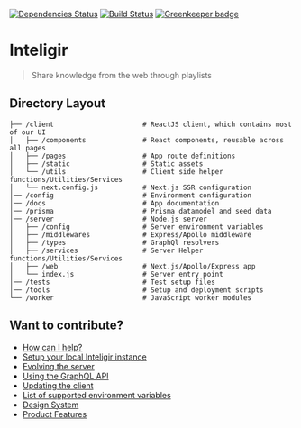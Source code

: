 [![Dependencies Status](https://david-dm.org/its-bananas/inteligir/status.svg)](https://david-dm.org/its-bananas/inteligir)
[![Build Status](https://travis-ci.org/its-bananas/inteligir.svg?branch=master)](https://travis-ci.org/its-bananas/inteligir) [![Greenkeeper badge](https://badges.greenkeeper.io/its-bananas/inteligir.svg)](https://greenkeeper.io/)

# Inteligir

> Share knowledge from the web through playlists

## Directory Layout

```
├── /client                      # ReactJS client, which contains most of our UI
│   ├── /components              # React components, reusable across all pages
│   ├── /pages                   # App route definitions
│   ├── /static                  # Static assets
│   └── /utils                   # Client side helper functions/Utilities/Services
│   └── next.config.js           # Next.js SSR configuration
│── /config                      # Environment configuration
│── /docs                        # App documentation
│── /prisma                      # Prisma datamodel and seed data
│── /server                      # Node.js server
│   ├── /config                  # Server environment variables
│   ├── /middlewares             # Express/Apollo middleware
│   ├── /types                   # GraphQl resolvers
│   ├── /services                # Server Helper functions/Utilities/Services
│   ├── /web                     # Next.js/Apollo/Express app
│   └── index.js                 # Server entry point
│── /tests                       # Test setup files
│── /tools                       # Setup and deployment scripts
└── /worker                      # JavaScript worker modules
```

## Want to contribute?

- [How can I help?](docs/how-to-help.md)
- [Setup your local Inteligir instance](docs/setup.md)
- [Evolving the server](docs/server.md)
- [Using the GraphQL API](docs/graphql.md)
- [Updating the client](docs/client.md)
- [List of supported environment variables](docs/environment_variables.md)
- [Design System](docs/design.md)
- [Product Features](docs/product.md)
